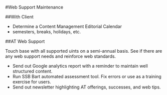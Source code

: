 #Web Support Maintenance

##With Client
* Determine a Content Management Editorial Calendar
* semesters, breaks, holidays, etc.

##AT Web Support

Touch base with all supported uints on a semi-annual basis.  See if there are any web support needs and reinforce web standards.

* Send out Google analytics report with a reminder to maintain well structured content.
* Run SSB Bart automated assessment tool.  Fix errors or use as a training exercise for users.
* Send out newsletter highlighting AT offerings, successes, and web tips.
